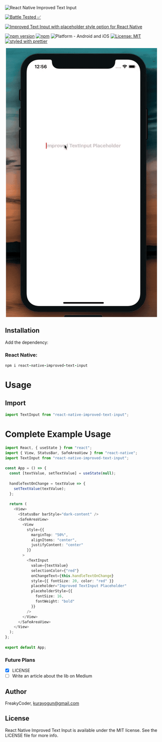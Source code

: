 <img alt="React Native Improved Text Input" src="https://github.com/WrathChaos/react-native-improved-text-input/blob/master/assets/logo.png" width="1050"/>


[![Battle Tested ✅](https://img.shields.io/badge/-Battle--Tested%20%E2%9C%85-03666e?style=for-the-badge)](https://github.com/WrathChaos/react-native-improved-text-input)


[![Improved Text Input with placeholder style option for React Native](https://img.shields.io/badge/-Improved%20Text%20Input%20with%20placeholder%20style%20option%20for%20React%20Native-lightgrey?style=for-the-badge)](https://github.com/WrathChaos/react-native-improved-text-input)


[![npm version](https://img.shields.io/npm/v/react-native-improved-text-input.svg?style=for-the-badge)](https://www.npmjs.com/package/react-native-improved-text-input)
[![npm](https://img.shields.io/npm/dt/react-native-improved-text-input.svg?style=for-the-badge)](https://www.npmjs.com/package/react-native-improved-text-input)
![Platform - Android and iOS](https://img.shields.io/badge/platform-Android%20%7C%20iOS-blue.svg?style=for-the-badge)
[![License: MIT](https://img.shields.io/badge/License-MIT-green.svg?style=for-the-badge)](https://opensource.org/licenses/MIT)
[![styled with prettier](https://img.shields.io/badge/styled_with-prettier-ff69b4.svg?style=for-the-badge)](https://github.com/prettier/prettier)

<p align="center">
  <img alt="React Native Improved Text Input"
        src="assets/Screenshots/example.gif" />
</p>

## Installation

Add the dependency:

### React Native:

```ruby
npm i react-native-improved-text-input
```

# Usage

## Import

```typescript
import TextInput from "react-native-improved-text-input";
```

# Complete Example Usage

```typescript
import React, { useState } from "react";
import { View, StatusBar, SafeAreaView } from "react-native";
import TextInput from "react-native-improved-text-input";

const App = () => {
  const [textValue, setTextValue] = useState(null);

  handleTextOnChange = textValue => {
    setTextValue(textValue);
  };

  return (
    <View>
      <StatusBar barStyle="dark-content" />
      <SafeAreaView>
        <View
          style={{
            marginTop: "50%",
            alignItems: "center",
            justifyContent: "center"
          }}
        >
          <TextInput
            value={textValue}
            selectionColor={"red"}
            onChangeText={this.handleTextOnChange}
            style={{ fontSize: 20, color: "red" }}
            placeholder="Improved TextInput Placeholder"
            placeholderStyle={{
              fontSize: 16,
              fontWeight: "bold"
            }}
          />
        </View>
      </SafeAreaView>
    </View>
  );
};

export default App;
```

### Future Plans

- [x] LICENSE
- [ ] Write an article about the lib on Medium

## Author

FreakyCoder, kurayogun@gmail.com

## License

React Native Improved Text Input is available under the MIT license. See the LICENSE file for more info.
